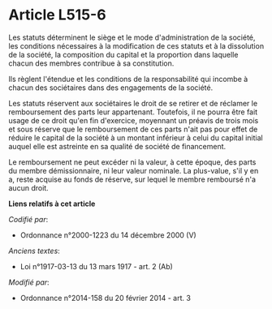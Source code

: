 # Article L515-6

Les statuts déterminent le siège et le mode d'administration de la société, les conditions nécessaires à la modification de
ces statuts et à la dissolution de la société, la composition du capital et la proportion dans laquelle chacun des membres
contribue à sa constitution. 

Ils règlent l'étendue et les conditions de la responsabilité qui incombe à chacun des sociétaires dans des engagements de la
société. 

Les statuts réservent aux sociétaires le droit de se retirer et de réclamer le remboursement des parts leur appartenant.
Toutefois, il ne pourra être fait usage de ce droit qu'en fin d'exercice, moyennant un préavis de trois mois et sous réserve
que le remboursement de ces parts n'ait pas pour effet de réduire le capital de la société à un montant inférieur à celui du
capital initial auquel elle est astreinte en sa qualité de société de financement. 

Le remboursement ne peut excéder ni la valeur, à cette époque, des parts du membre démissionnaire, ni leur valeur nominale.
La plus-value, s'il y en a, reste acquise au fonds de réserve, sur lequel le membre remboursé n'a aucun droit.

**Liens relatifs à cet article**

_Codifié par_:

  - Ordonnance n°2000-1223 du 14 décembre 2000 (V)

_Anciens textes_:

  - Loi n°1917-03-13 du 13 mars 1917 - art. 2 (Ab)

_Modifié par_:

  - Ordonnance n°2014-158 du 20 février 2014 - art. 3
